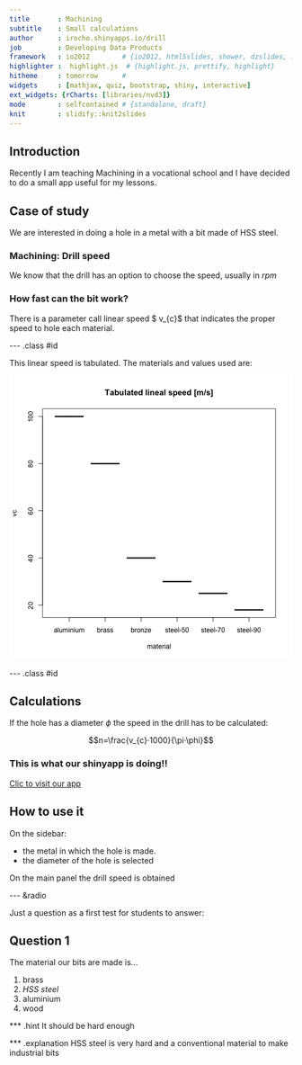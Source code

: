 ```yaml
---
title       : Machining
subtitle    : Small calculations
author      : irocho.shinyapps.io/drill
job         : Developing Data Products
framework   : io2012        # {io2012, html5slides, shower, dzslides, ...}
highlighter :  highlight.js  # {highlight.js, prettify, highlight}
hitheme     : tomorrow      # 
widgets     : [mathjax, quiz, bootstrap, shiny, interactive]
ext_widgets: {rCharts: [libraries/nvd3]}
mode        : selfcontained # {standalone, draft}
knit        : slidify::knit2slides
---
```


## Introduction 

Recently I am teaching Machining in a vocational school and I have decided to do a small app useful for my lessons.


## Case of study

We are interested in doing a hole in a metal with a bit made of HSS steel.

### Machining: Drill speed



We know that the drill has an option to choose the speed, usually in $rpm$



### How fast can the bit work? 

There is a parameter call linear speed $ v_{c}$ that indicates the proper speed to hole each material.



--- .class #id 



This linear speed is tabulated. The materials and values used are:


![plot of chunk unnamed-chunk-1](assets/fig/unnamed-chunk-1-1.png) 


--- .class #id 




## Calculations

If the hole has a diameter $\phi$ the speed in the drill has to be calculated:


$$n=\frac{v_{c}·1000}{\pi·\phi}$$

### This is what our shinyapp is doing!! 
[Clic to visit our app](https://irocho.shinyapps.io/drill/ "Electronic drill")



## How to use it

On the sidebar:


* the metal in which the hole is made.
* the diameter of the hole is selected 


On the main panel the drill speed is obtained



--- &radio


Just a question as a first test for students to answer:


## Question 1

The material our bits are made is...

1. brass
2. _HSS steel_
3. aluminium
4. wood

*** .hint
It should be hard enough

*** .explanation
HSS steel is very hard and a conventional material to make industrial bits

